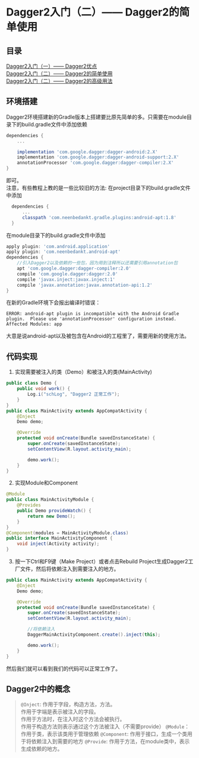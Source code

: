 # Dagger2入门（二）—— Dagger2的简单使用
## 目录
[Dagger2入门（一）—— Dagger2优点](https://www.jianshu.com/p/fa44a88cf27c)  
[Dagger2入门（二）—— Dagger2的简单使用](https://www.jianshu.com/p/46d29e0f0373)  
[Dagger2入门（二）—— Dagger2的高级用法](https://www.jianshu.com/p/146ce3894436)  

## 环境搭建
Dagger2环境搭建新的Gradle版本上搭建要比原先简单的多。只需要在module目录下的build.gradle文件中添加依赖
``` Groovy
dependencies {
    ...

    implementation 'com.google.dagger:dagger-android:2.X'
    implementation 'com.google.dagger:dagger-android-support:2.X'
    annotationProcessor 'com.google.dagger:dagger-compiler:2.X'
}
```
即可。  
注意，有些教程上教的是一些比较旧的方法:
在project目录下的build.gradle文件中添加
``` Groovy
  dependencies {
      ...
      classpath 'com.neenbedankt.gradle.plugins:android-apt:1.8'
  }
```
在module目录下的build.gradle文件中添加
``` Groovy
apply plugin: 'com.android.application'
apply plugin: 'com.neenbedankt.android-apt'
dependencies {
    //引入Dagger2以及依赖的一些包，因为用到注释所以还需要引用annotation包
    apt 'com.google.dagger:dagger-compiler:2.0'
    compile 'com.google.dagger:dagger:2.0'
    compile 'javax.inject:javax.inject:1'
    compile 'javax.annotation:javax.annotation-api:1.2'
}
```
在新的Gradle环境下会报出编译时错误：
``` ERROR
ERROR: android-apt plugin is incompatible with the Android Gradle plugin.  Please use 'annotationProcessor' configuration instead.
Affected Modules: app
```
大意是说android-apt以及被包含在Android的工程里了，需要用新的使用方法。
## 代码实现
1. 实现需要被注入的类（Demo）和被注入的类(MainActivity)
``` Java
public class Demo {
    public void work() {
        Log.i("schLog", "Dagger2 正常工作");
    }
}
public class MainActivity extends AppCompatActivity {
    @Inject
    Demo demo;

    @Override
    protected void onCreate(Bundle savedInstanceState) {
        super.onCreate(savedInstanceState);
        setContentView(R.layout.activity_main);

        demo.work();
    }
}
```
2. 实现Module和Component
``` Java
@Module
public class MainActivityModule {
    @Provides
    public Demo provideWatch() {
        return new Demo();
    }
}
@Component(modules = MainActivityModule.class)
public interface MainActivityComponent {
    void inject(Activity activity);
}
```
3. 按一下Ctrl和F9键（Make Project）或者点击Rebuild Project生成Dagger2工厂文件，然后将依赖注入到需要注入的地方。
``` Java
public class MainActivity extends AppCompatActivity {
    @Inject
    Demo demo;

    @Override
    protected void onCreate(Bundle savedInstanceState) {
        super.onCreate(savedInstanceState);
        setContentView(R.layout.activity_main);

        //将依赖注入
        DaggerMainActivityComponent.create().inject(this);

        demo.work();
    }
}
```
然后我们就可以看到我们的代码可以正常工作了。
## Dagger2中的概念
> `@Inject`: 作用于字段，构造方法，方法。  
作用于字端是表示被注入的字段。  
作用于方法时，在注入时这个方法会被执行。  
作用于构造方法则表示通过这个方法被注入（不需要provide）
> `@Module`：作用于类，表示该类用于管理依赖
> `@Component`: 作用于接口，生成一个类用于将依赖注入到需要的地方
> `@Provide`: 作用于方法，在module类中，表示生成依赖的地方。
